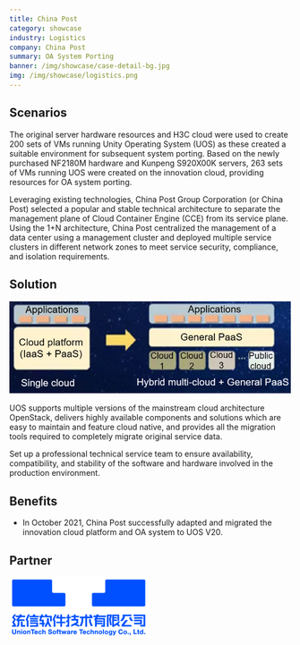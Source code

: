 ```yaml
---
title: China Post
category: showcase
industry: Logistics
company: China Post
summary: OA System Porting
banner: /img/showcase/case-detail-bg.jpg
img: /img/showcase/logistics.png
---
```


<div >

## **Scenarios**

The original server hardware resources and H3C cloud were used to create 200 sets of VMs running Unity Operating System (UOS) as these created a suitable environment for subsequent system porting. Based on the newly purchased NF2180M hardware and Kunpeng S920X00K servers, 263 sets of VMs running UOS were created on the innovation cloud, providing resources for OA system porting.

Leveraging existing technologies, China Post Group Corporation (or China Post) selected a popular and stable technical architecture to separate the management plane of Cloud Container Engine (CCE) from its service plane. Using the 1+N architecture, China Post centralized the management of a data center using a management cluster and deployed multiple service clusters in different network zones to meet service security, compliance, and isolation requirements.

## **Solution**

<div align="center" class="case-img"><img src="./lg1.png"/></div>

UOS supports multiple versions of the mainstream cloud architecture OpenStack, delivers highly available components and solutions which are easy to maintain and feature cloud native, and provides all the migration tools required to completely migrate original service data.

Set up a professional technical service team to ensure availability, compatibility, and stability of the software and hardware involved in the production environment.

## **Benefits**

- In October 2021, China Post successfully adapted and migrated the innovation cloud platform and OA system to UOS V20.

## Partner

<div ><img src="./tongxin.png"/></div>

</div>
